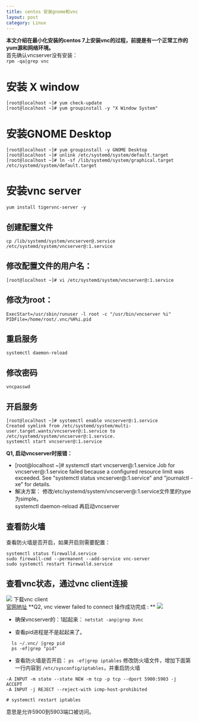 ```yaml
---
title: centos 安装gnome和vnc
layout: post
category: Linux
---
```

**本文介绍在最小化安装的centos 7上安装vnc的过程，前提是有一个正常工作的yum源和网络环境。**    
首先确认vncserver没有安装：  
`rpm -qa|grep vnc`
# 安装 X window
```shell
[root@localhost ~]# yum check-update
[root@localhost ~]# yum groupinstall -y "X Window System"
```
# 安装GNOME Desktop
```shell
[root@localhost ~]# yum groupinstall -y GNOME Desktop
[root@localhost ~]# unlink /etc/systemd/system/default.target
[root@localhost ~]# ln -sf /lib/systemd/system/graphical.target /etc/systemd/system/default.target

```
# 安装vnc server
```shell
yum install tigervnc-server -y
```
## 创建配置文件
```shell
cp /lib/systemd/system/vncserver@.service /etc/systemd/system/vncserver@:1.service
```
## 修改配置文件的用户名：
```shell
[root@localhost ~]# vi /etc/systemd/system/vncserver@:1.service
```
## 修改<USER>为root：
```shell
ExecStart=/usr/sbin/runuser -l root -c "/usr/bin/vncserver %i"
PIDFile=/home/root/.vnc/%H%i.pid
```
## 重启服务
```shell
systemctl daemon-reload
```
## 修改密码
```shell
vncpasswd
```
## 开启服务
```shell
[root@localhost ~]# systemctl enable vncserver@:1.service
Created symlink from /etc/systemd/system/multi-user.target.wants/vncserver@:1.service to /etc/systemd/system/vncserver@:1.service.
systemctl start vncserver@:1.service
```
**Q1, 启动vncserver时报错：**  
* [root@localhost ~]#  systemctl start vncserver@:1.service
Job for vncserver@:1.service failed because a configured resource limit was exceeded. See "systemctl status vncserver@:1.service" and "journalctl -xe" for details.
* 解决方案： 修改/etc/systemd/system/vncserver@:1.service文件里的type为simple。  
systemctl daemon-reload
再启动vncserver

## 查看防火墙
查看防火墙是否开启，如果开启则需要配置：  
```shell
systemctl status firewalld.service
sudo firewall-cmd --permanent --add-service vnc-server
sudo systemctl restart firewalld.service
```
## 查看vnc状态，通过vnc client连接
![](http://oon3ys1qt.bkt.clouddn.com/vnc.png)
下载vnc client  
[官网地址](https://www.realvnc.com/download/viewer/)
**Q2, vnc viewer failed to connect 操作成功完成 : **
![](http://oon3ys1qt.bkt.clouddn.com/vncQ2.png)
* 确保vncserver的：1起起来：
`netstat -anp|grep Xvnc` 

* 查看pid进程是不是起起来了。
```shell
  ls ~/.vnc/ |grep pid
  ps -ef|grep "pid"
```
* 查看防火墙是否开启：
  `ps -ef|grep iptables`
  修改防火墙文件，增加下面第一行内容到 `/etc/sysconfig/iptables`，并重启防火墙
```shell
-A INPUT -m state --state NEW -m tcp -p tcp --dport 5900:5903 -j ACCEPT
-A INPUT -j REJECT --reject-with icmp-host-prohibited

# systemctl restart iptables
```
意思是允许5900到5903端口被访问。



